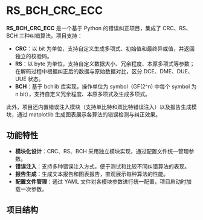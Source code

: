 # RS_BCH_CRC_ECC

**RS_BCH_CRC_ECC** 是一个基于 Python 的错误纠正项目，集成了 CRC、RS、BCH 三种纠错算法。项目支持：
- **CRC**：以 bit 为单位，支持自定义生成多项式、初始值和最终异或值，并返回独立的校验码。
- **RS**：以 byte 为单位，支持自定义数据大小、冗余程度、本原多项式等参数；在解码过程中根据纠正后的数据与原始数据对比，区分 DCE、DME、DUE、UUE 状态。
- **BCH**：基于 bchlib 库实现，操作单位为 symbol（GF(2^n) 中每个 symbol 为 n bit），支持自定义冗余程度、本原多项式及生成多项式。

此外，项目还内置错误注入模块（支持单比特和双比特错误注入）以及报告生成模块，通过 matplotlib 生成图表展示各算法的错误检测与纠正效果。

## 功能特性

- **模块化设计**：CRC、RS、BCH 采用独立模块实现，通过配置文件统一管理参数。
- **错误注入**：支持多种错误注入方式，便于测试和比较不同纠错算法的表现。
- **报告生成**：生成文本报告和图表报告，直观展示每种算法的性能。
- **配置文件管理**：通过 YAML 文件对各模块参数进行统一配置，项目启动时加载一次参数。

## 项目结构


